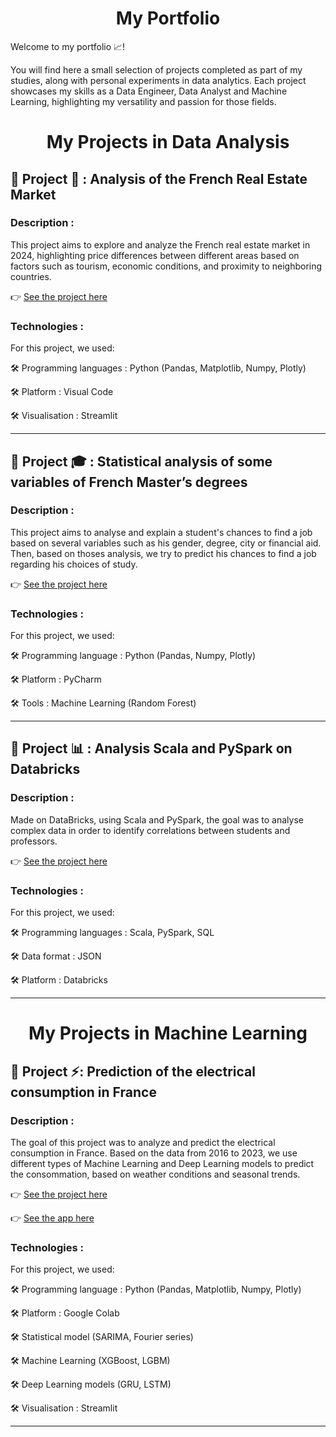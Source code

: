 <h1 align="center">My Portfolio</h1>

Welcome to my portfolio 📈!

You will find here a small selection of projects completed as part of my studies, along with personal experiments in data analytics.
Each project showcases my skills as a Data Engineer, Data Analyst and Machine Learning, highlighting my versatility and passion for those fields.

<h1 align="center">My Projects in Data Analysis</h1>
<h2>🔹 Project 🏡 : Analysis of the French Real Estate Market</h2>
<h3>Description :</h3>

This project aims to explore and analyze the French real estate market in 2024, highlighting price differences between different areas based on factors such as tourism, economic conditions, and proximity to neighboring countries.  

👉 [See the project here](https://github.com/Gigique/FrenchRealEstateMarket)

<h3>Technologies :</h3>

For this project, we used:

🛠️ Programming languages : Python (Pandas, Matplotlib, Numpy, Plotly)

🛠️ Platform : Visual Code

🛠️ Visualisation : Streamlit

---

<h2>🔹 Project 🎓 : Statistical analysis of some variables of French Master’s degrees</h2>
<h3>Description :</h3>

This project aims to analyse and explain a student's chances to find a job based on several variables such as his gender, degree, city or financial aid.
Then, based on thoses analysis, we try to predict his chances to find a job regarding his choices of study.

👉 [See the project here](https://github.com/Gigique/StatisticalAnalyse/tree/master)

<h3>Technologies :</h3>

For this project, we used:

🛠️ Programming language : Python (Pandas, Numpy, Plotly)

🛠️ Platform : PyCharm

🛠️ Tools : Machine Learning (Random Forest)

---

<h2>🔹 Project 📊 : Analysis Scala and PySpark on Databricks</h2>
<h3>Description :</h3>

Made on DataBricks, using Scala and PySpark, the goal was to analyse complex data in order to identify correlations between students and professors.  

👉 [See the project here](https://github.com/Gigique/ProjetScala/tree/main)

<h3>Technologies :</h3>

For this project, we used:

🛠️ Programming languages : Scala, PySpark, SQL

🛠️ Data format : JSON

🛠️ Platform : Databricks

--- 

<h1 align="center">My Projects in Machine Learning</h1>
<h2>🔹 Project ⚡: Prediction of the electrical consumption in France</h2>
<h3>Description :</h3>

The goal of this project was to analyze and predict the electrical consumption in France. 
Based on the data from 2016 to 2023, we use different types of Machine Learning and Deep Learning models to predict the consommation, based on weather conditions and seasonal trends.

👉 [See the project here](https://github.com/Gigique/MachineLearning)

👉 [See the app here](https://consommationapp.streamlit.app/)

<h3>Technologies :</h3>

For this project, we used:

🛠️ Programming language : Python (Pandas, Matplotlib, Numpy, Plotly)

🛠️ Platform : Google Colab

🛠️ Statistical model (SARIMA, Fourier series)

🛠️ Machine Learning (XGBoost, LGBM)

🛠️ Deep Learning models (GRU, LSTM)

🛠️ Visualisation : Streamlit


---

